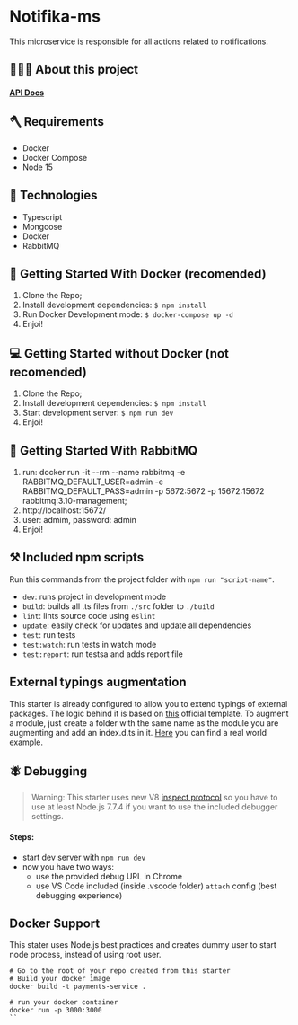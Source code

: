 # Notifika-ms
  This microservice is responsible for all actions related to notifications. <br />

## 👨🏻‍💻 About this project

#### [API Docs](http://docs.capitual.com/)

## 🪓 Requirements

- Docker
- Docker Compose
- Node 15

## 🚀 Technologies
 - Typescript
 - Mongoose
 - Docker
 - RabbitMQ


## 🐳  Getting Started With Docker (recomended)

1. Clone the Repo;
2. Install development dependencies: `$ npm install`
3. Run Docker Development mode: `$ docker-compose up -d`
4. Enjoi!

## 💻  Getting Started without Docker (not recomended)

1. Clone the Repo;
2. Install development dependencies: `$ npm install`
3. Start development server: `$ npm run dev`
4. Enjoi!

## :rabbit:  Getting Started With RabbitMQ

1. run: docker run -it --rm --name rabbitmq -e RABBITMQ_DEFAULT_USER=admin -e RABBITMQ_DEFAULT_PASS=admin -p 5672:5672 -p 15672:15672 rabbitmq:3.10-management;
2. http://localhost:15672/
3. user: admim, password: admin
4. Enjoi!
 


## ⚒️ Included npm scripts

Run this commands from the project folder with `npm run "script-name"`.
* `dev`: runs project in development mode
* `build`: builds all .ts files from `./src` folder to `./build`
* `lint`: lints source code using `eslint`
* `update`: easily check for updates and update all dependencies
* `test`: run tests
* `test:watch`: run tests in watch mode
* `test:report`: run testsa and adds report file

## External typings augmentation
This starter is already configured to allow you to extend typings of external packages. The logic behind it is based on [this](https://www.typescriptlang.org/docs/handbook/declaration-files/templates/module-plugin-d-ts.html) official template. To augment a module, just create a folder with the same name as the module you are augmenting and add an index.d.ts in it. [Here](https://github.com/fox1t/fastify-websocket-router/tree/master/typings/fastify) you can find a real world example.

## 🪰 Debugging
> Warning: This starter uses new V8 [inspect protocol](https://nodejs.org/api/debugger.html) so you have to use at least Node.js 7.7.4 if you want to use the included debugger settings.

#### Steps:
* start dev server with `npm run dev`
* now you have two ways:
  * use the provided debug URL in Chrome
  * use VS Code included (inside .vscode folder) `attach` config (best debugging experience)
  



## Docker Support

This stater uses Node.js best practices and creates dummy user to start node process, instead of using root user.

```
# Go to the root of your repo created from this starter
# Build your docker image
docker build -t payments-service .

# run your docker container
docker run -p 3000:3000
``
